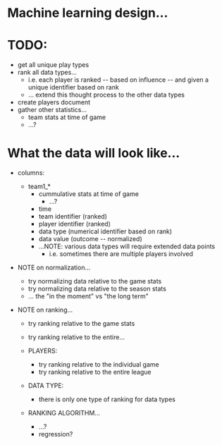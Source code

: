 # Machine learning design...

# TODO:
  - get all unique play types
  - rank all data types...
    - i.e. each player is ranked -- based on influence -- and given a unique identifier based on rank
    - ... extend this thought process to the other data types
  - create players document
  - gather other statistics...
    - team stats at time of game
    - ...?


# What the data will look like...
  - columns:
    - team1_*
      - cummulative stats at time of game
        - ...?
      - time
      - team identifier (ranked)
      - player identifier (ranked)
      - data type (numerical identifier based on rank)
      - data value (outcome -- normalized)
      - ...NOTE: various data types will require extended data points
        - i.e. sometimes there are multiple players involved

  - NOTE on normalization...
    - try normalizing data relative to the game stats
    - try normalizing data relative to the season stats
    - ... the "in the moment" vs "the long term"

  - NOTE on ranking...
    - try ranking relative to the game stats
    - try ranking relative to the entire...

    - PLAYERS:
      - try ranking relative to the individual game
      - try ranking relative to the entire league

    - DATA TYPE:
      - there is only one type of ranking for data types

    - RANKING ALGORITHM...
      - ...?
      - regression?
